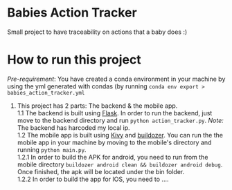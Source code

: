 # Babies Action Tracker
Small project to have traceability on actions that a baby does :)

# How to run this project

*Pre-requirement*: You have created a conda environment in your machine by using the yml generated with condas (by running `conda env export > babies_action_tracker.yml`

1. This project has 2 parts: The backend & the mobile app. <br /> 
   1.1 The backend is built using [Flask](https://flask.palletsprojects.com/en/3.0.x/). In order to run the backend, just move to the backend directory and run `python action_tracker.py`. *Note:* The backend has harcoded my local ip. <br /> 
   1.2 The mobile app is built using [Kivy](https://kivy.org/) and [buildozer](https://buildozer.readthedocs.io/en/latest/). You can run the the mobile app in your machine by moving to the mobile's directory and running `python main.py`. <br /> 
	   1.2.1 In order to build the APK for android, you need to run from the mobile directory `buildozer android clean && buildozer android debug`. Once finished, the apk will be located under the bin folder. <br /> 
	   1.2.2 In order to build the app for IOS, you need to .... <br /> 
